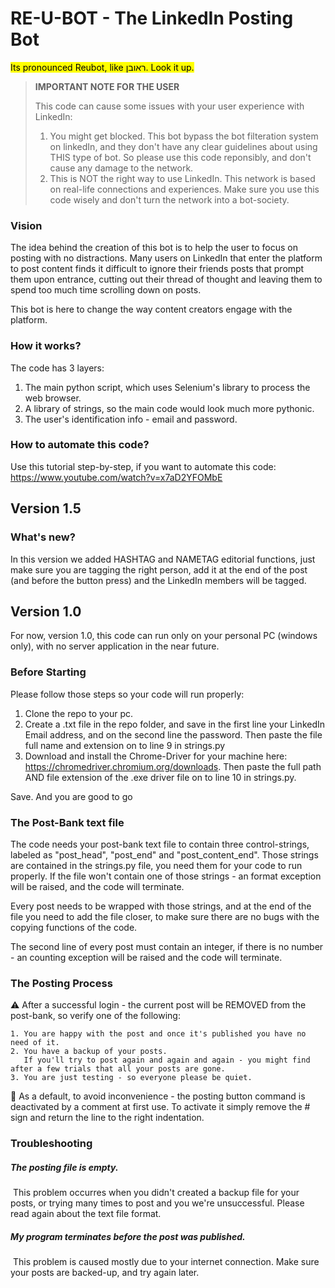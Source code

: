 # RE-U-BOT - The LinkedIn Posting Bot
<mark> Its pronounced Reubot, like ראובן. Look it up. </mark>

> **IMPORTANT NOTE FOR THE USER**
>
>This code can cause some issues with your user experience with LinkedIn:
> 1. You might get blocked. This bot bypass the bot filteration system on linkedIn, and they don't have any clear guidelines about using THIS type of bot. So please use this code reponsibly, and don't cause any damage to the network.
> 2. This is NOT the right way to use LinkedIn. This network is based on real-life connections and experiences. Make sure you use this code wisely and don't turn the network into a bot-society.




### Vision
The idea behind the creation of this bot is to help the user to focus on posting with no distractions.
Many users on LinkedIn that enter the platform to post content finds it difficult to ignore their friends posts that prompt them upon entrance, cutting out their thread of thought and leaving them to spend too much time scrolling down on posts.

This bot is here to change the way content creators engage with the platform.

### How it works?
The code has 3 layers:
1. The main python script, which uses Selenium's library to process the web browser.
2. A library of strings, so the main code would look much more pythonic.
3. The user's identification info - email and password.

### How to automate this code?
Use this tutorial step-by-step, if you want to automate this code: https://www.youtube.com/watch?v=x7aD2YFOMbE

## **Version 1.5**
### What's new?
In this version we added HASHTAG and NAMETAG editorial functions, just make sure you are tagging the right person, add it at the end of the post (and before the button press) and the LinkedIn members will be tagged.

## **Version 1.0**

For now, version 1.0, this code can run only on your personal PC (windows only), with no server application in the near future.

### Before Starting
Please follow those steps so your code will run properly:
1. Clone the repo to your pc.
2. Create a .txt file in the repo folder, and save in the first line your LinkedIn Email address, and on the second line the password. Then paste the file full name and extension on to line 9 in strings.py
4. Download and install the Chrome-Driver for your machine here: https://chromedriver.chromium.org/downloads. Then paste the full path AND file extension of the .exe driver file on to line 10 in strings.py.

Save. And you are good to go

### The Post-Bank text file
The code needs your post-bank text file to contain three control-strings, labeled as "post_head", "post_end" and "post_content_end".
Those strings are contained in the strings.py file, you need them for your code to run properly.
If the file won't contain one of those strings - an format exception will be raised, and the code will terminate.

Every post needs to be wrapped with those strings, and at the end of the file you need to add the file closer, to make sure there are no bugs with the copying functions of the code.

The second line of every post must contain an integer, if there is no number - an counting exception will be raised and the code will terminate.

### The Posting Process

:warning: After a successful login - the current post will be REMOVED from the post-bank, so verify one of the following:

    1. You are happy with the post and once it's published you have no need of it.
    2. You have a backup of your posts.
       If you'll try to post again and again and again - you might find after a few trials that all your posts are gone.
    3. You are just testing - so everyone please be quiet.

:round_pushpin: As a default, to avoid inconvenience - the posting button command is deactivated by a comment at first use. To activate it simply remove the # sign and return the line to the right indentation.

### Troubleshooting
##### The posting file is empty.
&nbsp;This problem occurres when you didn't created a backup file for your posts, or trying many times to post and you we're unsuccessful. Please read again about the text file format.
##### My program terminates before the post was published.
&nbsp;This problem is caused mostly due to your internet connection. Make sure your posts are backed-up, and try again later.
